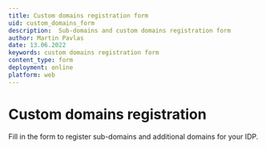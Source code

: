 ```yaml
---
title: Custom domains registration form
uid: custom_domains_form
description:  Sub-domains and custom domains registration form
author: Martin Pavlas
date: 13.06.2022
keywords: custom domains registration form 
content_type: form
deployment: online
platform: web
---
```


# Custom domains registration

Fill in the form to register sub-domains and additional domains for your IDP.

<!-- markdownlint-disable-next-line MD044 -->
<script src='https://online2.superoffice.com/Cust1990/CS/scripts/customer.fcgi?action=form&id=F-CPikjXvi'></script>
